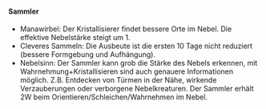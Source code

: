 #### Sammler

* Manawirbel: Der Kristallisierer findet bessere Orte im Nebel. Die effektive Nebelstärke steigt um 1.
* Cleveres Sammeln: Die Ausbeute ist die ersten 10 Tage nicht reduziert (bessere Formgebung und Aufhängung).
* Nebelsinn: Der Sammler kann grob die Stärke des Nebels erkennen, mit Wahrnehmung+Kristallisieren sind auch genauere
Informationen möglich. Z.B. Entdecken von Türmen in der Nähe, wirkende Verzauberungen oder verborgene Nebelkreaturen.
Der Sammler erhält 2W beim Orientieren/Schleichen/Wahrnehmen im Nebel. 
